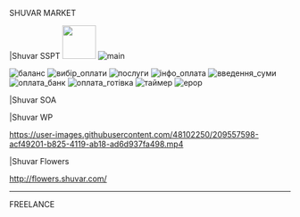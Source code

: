 SHUVAR MARKET

|Shuvar SSPT
<img src="https://user-images.githubusercontent.com/48102250/209557021-cfdce3c4-e927-4f71-bc25-b609e6439a92.png" height="60" width="60" >
![main](https://user-images.githubusercontent.com/48102250/209557021-cfdce3c4-e927-4f71-bc25-b609e6439a92.png)
<div>

![баланс](https://user-images.githubusercontent.com/48102250/209557040-0612da29-a8b3-4311-9462-6ad2867c7895.PNG)
![вибір_оплати](https://user-images.githubusercontent.com/48102250/209557069-55fddb1b-42fc-440d-9f96-698dce87bdf1.PNG)
![послуги](https://user-images.githubusercontent.com/48102250/209557048-ffb2efaf-8b31-44c0-b9e6-de4acec25c66.PNG)
![інфо_оплата](https://user-images.githubusercontent.com/48102250/209557107-413a7888-5cd9-4f31-9dcb-f940830e2307.PNG)
![введення_суми](https://user-images.githubusercontent.com/48102250/209557130-5466891e-7125-4eb1-a403-45d364ba8bb9.PNG)
![оплата_банк](https://user-images.githubusercontent.com/48102250/209557135-b98a8750-1a23-4a2f-a0f8-524808f0af1e.PNG)
![оплата_готівка](https://user-images.githubusercontent.com/48102250/209557147-04f1cdcb-7883-4e0b-90b0-f904c04dc461.PNG)
![таймер](https://user-images.githubusercontent.com/48102250/209557140-fe536027-2a87-48d6-9247-26a3e0905f1a.PNG)
![ерор](https://user-images.githubusercontent.com/48102250/209557059-4712e161-1e2f-4fd7-a176-a03d073c32cf.PNG)

|Shuvar SOA

|Shuvar WP

https://user-images.githubusercontent.com/48102250/209557598-acf49201-b825-4119-ab18-ad6d937fa498.mp4

|Shuvar Flowers

http://flowers.shuvar.com/

-------------------------------------------------------------------------------------------------------------------------------------------------------------------------
FREELANCE 
